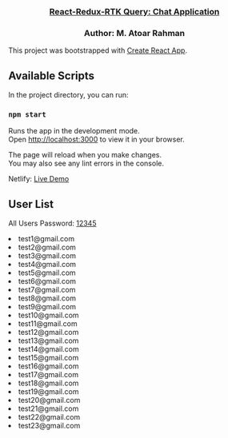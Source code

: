 <!-- PROJECT LOGO -->
<br />
 <p align="center">
    <h3 align="center "><a href="#" >React-Redux-RTK Query: Chat Application</a></h3>
    <h3 align="center ">Author: M. Atoar Rahman</h3>
</p>

<!-- TABLE OF CONTENTS -->
This project was bootstrapped with [Create React App](https://github.com/facebook/create-react-app).

## Available Scripts

In the project directory, you can run:

### `npm start`

Runs the app in the development mode.\
Open [http://localhost:3000](http://localhost:3000) to view it in your browser.

The page will reload when you make changes.\
You may also see any lint errors in the console.


<p>Netlify: <a href="https://unique-rugelach-6a895c.netlify.app" target="_blank" >Live Demo</a></p>

## User List

<p> All Users Password: <a href="#">12345</a></p>

<lo>
    <li>test1@gmail.com</li>
    <li>test2@gmail.com</li>
    <li>test3@gmail.com</li>
    <li>test4@gmail.com</li>
    <li>test5@gmail.com</li>
    <li>test6@gmail.com</li>
    <li>test7@gmail.com</li>
    <li>test8@gmail.com</li>
    <li>test9@gmail.com</li>
    <li>test10@gmail.com</li>
    <li>test11@gmail.com</li>
    <li>test12@gmail.com</li>
    <li>test13@gmail.com</li>
    <li>test14@gmail.com</li>
    <li>test15@gmail.com</li>
    <li>test16@gmail.com</li>
    <li>test17@gmail.com</li>
    <li>test18@gmail.com</li>
    <li>test19@gmail.com</li>
    <li>test20@gmail.com</li>
    <li>test21@gmail.com</li>
    <li>test22@gmail.com</li>
    <li>test23@gmail.com</li>
</ol>